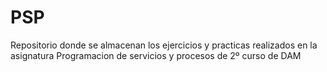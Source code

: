 # PSP
Repositorio donde se almacenan los ejercicios y practicas realizados en la asignatura Programacion de servicios y procesos de 2º curso de DAM
